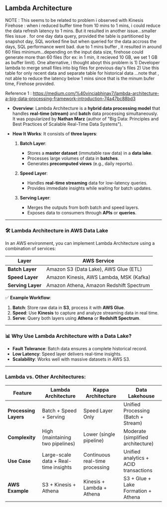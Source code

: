 
## **Lambda Architecture**

NOTE : This seems to be related to problem i observed with Kinesis Firehose : when i reduced  buffer time from 10 mins to 1 mins, i could reduce the data refresh latency to 1 mins. But it resulted in another issue...smaller files issue . for one day data query,  provided the table is partitioned by snapshot day, SQL worked fine but when queried for the data accross the days, SQL performance went bad. due to  1 mins buffer , it resulted in around 60 files minimum...depending on the input data size, firehose could generate more than 60 files (for ex: in 1 min, it recieved 10 GB, we set 1 GB as buffer limit). One alternative, i thought aboyt this problem is 1) Developer lambda to merge small files into big files for previous day's files 2) Use this table for only recent data and separate table for historical data ...note that , not able to reduce the latency below 1 mins since that is the minum bufer time, Firehose provided.

Reference 1 : https://medium.com/%40vinciabhinav7/lambda-architecture-a-big-data-processing-framework-introduction-74a47bc88bd3

- **Overview**: Lambda Architecture is a **hybrid data processing model** that handles **real-time (stream)** and **batch** data processing simultaneously. It was popularized by **Nathan Marz** (author of "Big Data: Principles and Best Practices of Scalable Real-Time Data Systems").

- **How It Works**:
  It consists of **three layers**:

  1. **Batch Layer**:
     - Stores a **master dataset** (immutable raw data) in a **data lake**.
     - Processes large volumes of data in **batches**.
     - Generates **precomputed views** (e.g., daily reports).

  2. **Speed Layer**:
     - Handles **real-time streaming** data for low-latency queries.
     - Provides immediate insights while waiting for batch updates.

  3. **Serving Layer**:
     - Merges the outputs from both batch and speed layers.
     - Exposes data to consumers through **APIs** or **queries**.

---

### 🛠️ **Lambda Architecture in AWS Data Lake**
In an AWS environment, you can implement Lambda Architecture using a combination of services:

| **Layer**          | **AWS Service**                         |
|--------------------|----------------------------------------|
| **Batch Layer**    | Amazon S3 (Data Lake), AWS Glue (ETL)   |
| **Speed Layer**    | Amazon Kinesis, AWS Lambda, MSK (Kafka) |
| **Serving Layer**  | Amazon Athena, Amazon Redshift Spectrum |

✅ **Example Workflow**:
1. **Batch**: Store raw data in **S3**, process it with **AWS Glue**.
2. **Speed**: Use **Kinesis** to capture and analyze streaming data in real time.
3. **Serve**: Query both layers using **Athena** or **Redshift Spectrum**.

---

### 📊 **Why Use Lambda Architecture with a Data Lake?**
- **Fault Tolerance**: Batch data ensures a complete historical record.
- **Low Latency**: Speed layer delivers real-time insights.
- **Scalability**: Works well with massive datasets in AWS S3.

---

### **Lambda vs. Other Architectures**:

| Feature               | Lambda Architecture                  | Kappa Architecture                | Data Lakehouse                       |
|-----------------------|--------------------------------------|-----------------------------------|--------------------------------------|
| **Processing Layers**  | Batch + Speed + Serving              | Speed Layer Only                  | Unified Processing (Batch + Stream)  |
| **Complexity**         | High (maintaining two pipelines)     | Lower (single pipeline)           | Moderate (simplified architecture)   |
| **Use Case**           | Large-scale data + Real-time insights | Continuous real-time processing   | Unified analytics + ACID transactions|
| **AWS Example**        | S3 + Kinesis + Athena                | Kinesis + Lambda + Athena         | S3 + Glue + Lake Formation + Athena  |

